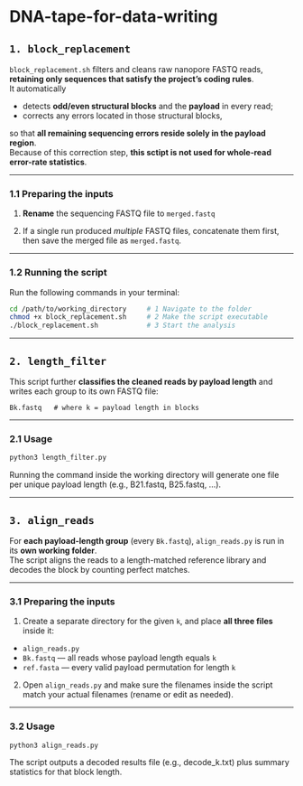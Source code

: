 # DNA-tape-for-data-writing

## `1. block_replacement`

`block_replacement.sh` filters and cleans raw nanopore FASTQ reads, **retaining only sequences that satisfy the project’s coding rules**.  
It automatically

* detects **odd/even structural blocks** and the **payload** in every read;
* corrects any errors located in those structural blocks,

so that **all remaining sequencing errors reside solely in the payload region**.  
Because of this correction step, **this sctipt is not used for whole‐read error-rate statistics**.

---

###  1.1 Preparing the inputs

1. **Rename** the sequencing FASTQ file to `merged.fastq`

2. If a single run produced *multiple* FASTQ files, concatenate them first, then save the merged file as `merged.fastq`.

---

###  1.2 Running the script
Run the following commands in your terminal:

```bash
cd /path/to/working_directory     # 1 Navigate to the folder
chmod +x block_replacement.sh     # 2 Make the script executable
./block_replacement.sh            # 3 Start the analysis
```
---

## `2. length_filter`

This script further **classifies the cleaned reads by payload length** and writes each group to its own FASTQ file: 

`Bk.fastq   # where k = payload length in blocks`

---

### 2.1 Usage

```bash
python3 length_filter.py
```
Running the command inside the working directory will generate one file per unique payload length (e.g., B21.fastq, B25.fastq, …).

---

## `3. align_reads`

For **each payload-length group** (every `Bk.fastq`), `align_reads.py` is run in its **own working folder**.  
The script aligns the reads to a length-matched reference library and decodes the block by counting perfect matches.

---

### 3.1 Preparing the inputs

1. Create a separate directory for the given `k`, and place **all three files** inside it:
* `align_reads.py` 
* `Bk.fastq` — all reads whose payload length equals `k`  
* `ref.fasta` — every valid payload permutation for length `k`

2. Open `align_reads.py` and make sure the filenames inside the script match your actual filenames (rename or edit as needed).

---

### 3.2 Usage

```bash
python3 align_reads.py
```
The script outputs a decoded results file (e.g., decode_k.txt) plus summary statistics for that block length.

